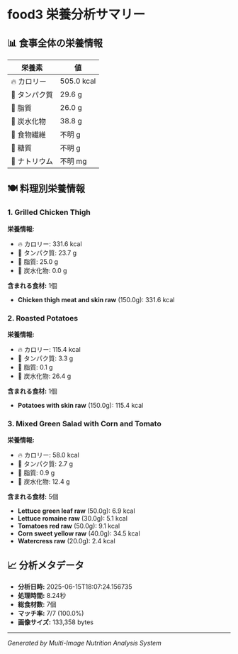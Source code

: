 # food3 栄養分析サマリー

## 📊 食事全体の栄養情報

| 栄養素 | 値 |
|--------|-----|
| 🔥 カロリー | 505.0 kcal |
| 🥩 タンパク質 | 29.6 g |
| 🧈 脂質 | 26.0 g |
| 🍞 炭水化物 | 38.8 g |
| 🌾 食物繊維 | 不明 g |
| 🍯 糖質 | 不明 g |
| 🧂 ナトリウム | 不明 mg |

## 🍽️ 料理別栄養情報

### 1. Grilled Chicken Thigh

**栄養情報:**
- 🔥 カロリー: 331.6 kcal
- 🥩 タンパク質: 23.7 g
- 🧈 脂質: 25.0 g
- 🍞 炭水化物: 0.0 g

**含まれる食材:** 1個

- **Chicken thigh meat and skin raw** (150.0g): 331.6 kcal

### 2. Roasted Potatoes

**栄養情報:**
- 🔥 カロリー: 115.4 kcal
- 🥩 タンパク質: 3.3 g
- 🧈 脂質: 0.1 g
- 🍞 炭水化物: 26.4 g

**含まれる食材:** 1個

- **Potatoes with skin raw** (150.0g): 115.4 kcal

### 3. Mixed Green Salad with Corn and Tomato

**栄養情報:**
- 🔥 カロリー: 58.0 kcal
- 🥩 タンパク質: 2.7 g
- 🧈 脂質: 0.9 g
- 🍞 炭水化物: 12.4 g

**含まれる食材:** 5個

- **Lettuce green leaf raw** (50.0g): 6.9 kcal
- **Lettuce romaine raw** (30.0g): 5.1 kcal
- **Tomatoes red raw** (50.0g): 9.1 kcal
- **Corn sweet yellow raw** (40.0g): 34.5 kcal
- **Watercress raw** (20.0g): 2.4 kcal

## 📈 分析メタデータ

- **分析日時:** 2025-06-15T18:07:24.156735
- **処理時間:** 8.24秒
- **総食材数:** 7個
- **マッチ率:** 7/7 (100.0%)
- **画像サイズ:** 133,358 bytes

---
*Generated by Multi-Image Nutrition Analysis System*
